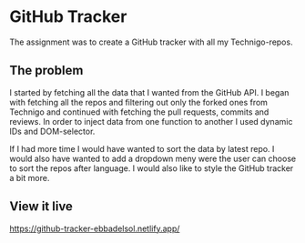 # GitHub Tracker

The assignment was to create a GitHub tracker with all my Technigo-repos.

## The problem

I started by fetching all the data that I wanted from the GitHub API. I began with fetching all the repos and filtering out only the forked ones from Technigo and continued with fetching the pull requests, commits and reviews. In order to inject data from one function to another I used dynamic IDs and DOM-selector.

If I had more time I would have wanted to sort the data by latest repo. I would also have wanted to add a dropdown meny were the user can choose to sort the repos after language. I would also like to style the GitHub tracker a bit more.

## View it live

https://github-tracker-ebbadelsol.netlify.app/
